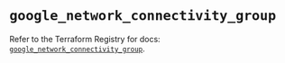 # `google_network_connectivity_group`

Refer to the Terraform Registry for docs: [`google_network_connectivity_group`](https://registry.terraform.io/providers/hashicorp/google-beta/6.33.0/docs/resources/google_network_connectivity_group).
